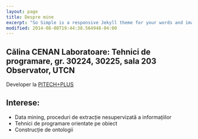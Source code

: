 ```yaml
---
layout: page
title: Despre mine
excerpt: "So Simple is a responsive Jekyll theme for your words and images."
modified: 2014-08-08T19:44:38.564948-04:00
---
```


Călina CENAN
**Laboratoare:** Tehnici de programare, gr. 30224, 30225, sala 203 Observator, UTCN
---
Developer la <a href="http://pitechplus.com" target="_blank">PITECH+PLUS</a>

## Interese:

* Data mining, proceduri de extracție nesupervizată a informațiilor
* Tehnici de programare orientate pe obiect
* Construcție de ontologii
